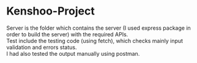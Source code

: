 # Kenshoo-Project
Server is the folder which contains the server (I used express package in order to build the server) with the required APIs.<br>
Test include the testing code (using fetch), which checks mainly input validation and errors status.<br>
I had also tested the output manually using postman.<br>
